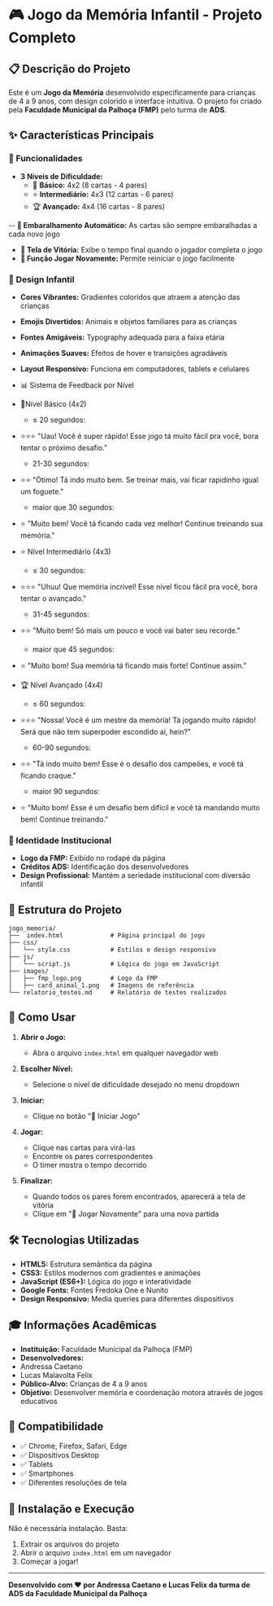 # 🎮 Jogo da Memória Infantil - Projeto Completo

## 📋 Descrição do Projeto

Este é um **Jogo da Memória** desenvolvido especificamente para crianças de 4 a 9 anos, com design colorido e interface intuitiva. O projeto foi criado pela **Faculdade Municipal da Palhoça (FMP)** pelo turma de **ADS**.

## ✨ Características Principais

### 🎯 Funcionalidades
- **3 Níveis de Dificuldade:**
  - 🌟 **Básico:** 4x2 (8 cartas - 4 pares)
  - ⭐ **Intermediário:** 4x3 (12 cartas - 6 pares)
  - 🏆 **Avançado:** 4x4 (16 cartas - 8 pares)

-- **🔀 Embaralhamento Automático:** As cartas são sempre embaralhadas a cada novo jogo
- **🎉 Tela de Vitória:** Exibe o tempo final quando o jogador completa o jogo
- **🔄 Função Jogar Novamente:** Permite reiniciar o jogo facilmente

### 🎨 Design Infantil
- **Cores Vibrantes:** Gradientes coloridos que atraem a atenção das crianças
- **Emojis Divertidos:** Animais e objetos familiares para as crianças
- **Fontes Amigáveis:** Typography adequada para a faixa etária
- **Animações Suaves:** Efeitos de hover e transições agradáveis
- **Layout Responsivo:** Funciona em computadores, tablets e celulares

- 📊 Sistema de Feedback por Nível

- 🌟Nível Básico (4x2)
  - ≤ 20 segundos:
- ⭐️⭐️⭐️ "Uau! Você é super rápido! Esse jogo tá muito fácil pra você, bora tentar
o próximo desafio."
  - 21-30 segundos:
- ⭐️⭐️ "Ótimo! Tá indo muito bem. Se treinar mais, vai ficar rapidinho igual um foguete."
  - maior que 30 segundos:
- ⭐️ "Muito bem! Você tá ficando cada vez melhor! Continue treinando sua memória."

- ⭐ Nível Intermediário (4x3)
  - ≤ 30 segundos:
- ⭐️⭐️⭐️ "Uhuu! Que memória incrível! Esse nível ficou fácil pra você, bora tentar o avançado."
  - 31-45 segundos:
- ⭐️⭐️ "Muito bem! Só mais um pouco e você vai bater seu recorde."
  - maior que 45 segundos:
- ⭐️ "Muito bom! Sua memória tá ficando mais forte! Continue assim."

- 🏆 Nível Avançado (4x4)
  - ≤ 60 segundos:
- ⭐️⭐️⭐️ "Nossa! Você é um mestre da memória! Tá jogando muito rápido! Será que não tem superpoder escondido aí, hein?"
  - 60-90 segundos:
- ⭐️⭐️ "Tá indo muito bem! Esse é o desafio dos campeões, e você tá ficando craque."
  - maior 90 segundos:
- ⭐️ "Muito bom! Esse é um desafio bem difícil e você tá mandando muito bem! Continue treinando."

### 🏢 Identidade Institucional
- **Logo da FMP:** Exibido no rodapé da página
- **Créditos ADS:** Identificação dos desenvolvedores
- **Design Profissional:** Mantém a seriedade institucional com diversão infantil

## 📁 Estrutura do Projeto

```
jogo_memoria/
├──  index.html             # Página principal do jogo
├── css/
│   └── style.css           # Estilos e design responsivo
├── js/
│   └── script.js           # Lógica do jogo em JavaScript
├── images/
│   ├── fmp_logo.png        # Logo da FMP
│   ├── card_animal_1.png   # Imagens de referência
└── relatorio_testes.md     # Relatório de testes realizados
```

## 🚀 Como Usar

1. **Abrir o Jogo:**
   - Abra o arquivo `index.html` em qualquer navegador web

2. **Escolher Nível:**
   - Selecione o nível de dificuldade desejado no menu dropdown

3. **Iniciar:**
   - Clique no botão "🚀 Iniciar Jogo"

4. **Jogar:**
   - Clique nas cartas para virá-las
   - Encontre os pares correspondentes
   - O timer mostra o tempo decorrido

5. **Finalizar:**
   - Quando todos os pares forem encontrados, aparecerá a tela de vitória
   - Clique em "🔄 Jogar Novamente" para uma nova partida

## 🛠️ Tecnologias Utilizadas

- **HTML5:** Estrutura semântica da página
- **CSS3:** Estilos modernos com gradientes e animações
- **JavaScript (ES6+):** Lógica do jogo e interatividade
- **Google Fonts:** Fontes Fredoka One e Nunito
- **Design Responsivo:** Media queries para diferentes dispositivos

## 🎓 Informações Acadêmicas

- **Instituição:** Faculdade Municipal da Palhoça (FMP)
- **Desenvolvedores:**
- Andressa Caetano
- Lucas Malavolta Felix
- **Público-Alvo:** Crianças de 4 a 9 anos
- **Objetivo:** Desenvolver memória e coordenação motora através de jogos educativos

## 📱 Compatibilidade

- ✅ Chrome, Firefox, Safari, Edge
- ✅ Dispositivos Desktop
- ✅ Tablets
- ✅ Smartphones
- ✅ Diferentes resoluções de tela

## 🔧 Instalação e Execução

Não é necessária instalação. Basta:

1. Extrair os arquivos do projeto
2. Abrir o arquivo `index.html` em um navegador
3. Começar a jogar!

---

**Desenvolvido com ❤️ por
Andressa Caetano e Lucas Felix 
da turma de ADS da Faculdade Municipal da Palhoça**

